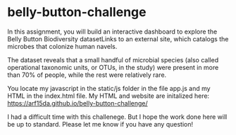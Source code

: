 # belly-button-challenge

In this assignment, you will build an interactive dashboard to explore the Belly Button Biodiversity datasetLinks to an external site, which catalogs the microbes that colonize human navels.

The dataset reveals that a small handful of microbial species (also called operational taxonomic units, or OTUs, in the study) were present in more than 70% of people, while the rest were relatively rare.

You locate my javascript in the static/js folder in the file app.js and my HTML in the index.html file. My HTML and website are initalized here: https://arf15da.github.io/belly-button-challenge/

I had a difficult time with this challenege. But I hope the work done here will be up to standard. Please let me know if you have any question! 
